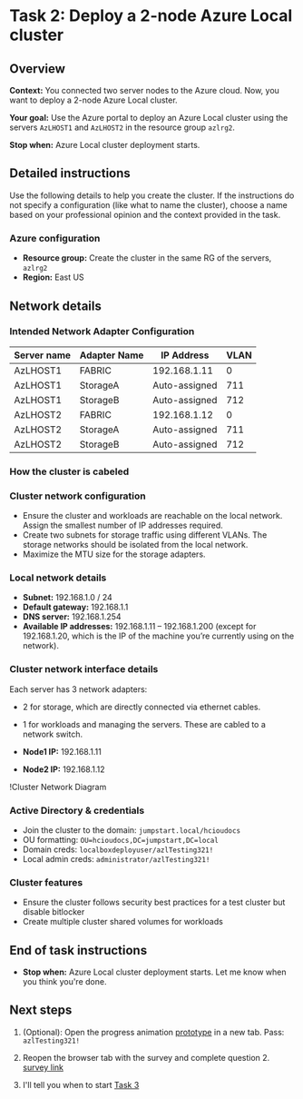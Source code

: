 
# Task 2: Deploy a 2-node Azure Local cluster

## Overview

**Context:** You connected two server nodes to the Azure cloud. Now, you want to deploy a 2-node Azure Local cluster.

**Your goal:** Use the Azure portal to deploy an Azure Local cluster using the servers `AzLHOST1` and `AzLHOST2` in the resource group `azlrg2`.

**Stop when:** Azure Local cluster deployment starts.

## Detailed instructions

Use the following details to help you create the cluster. If the instructions do not specify a configuration (like what to name the cluster), choose a name based on your professional opinion and the context provided in the task.

### Azure configuration

- **Resource group:** Create the cluster in the same RG of the servers, `azlrg2`
- **Region:** East US

## Network details 

### Intended Network Adapter Configuration 

| Server name | Adapter Name | IP Address      | VLAN |
|-------------|--------------|-----------------|------|
| AzLHOST1    | FABRIC       | 192.168.1.11    | 0    |
| AzLHOST1    | StorageA     | Auto-assigned   | 711  |
| AzLHOST1    | StorageB     | Auto-assigned   | 712  |
| AzLHOST2    | FABRIC       | 192.168.1.12    | 0    |
| AzLHOST2    | StorageA     | Auto-assigned   | 711  |
| AzLHOST2    | StorageB     | Auto-assigned   | 712  |


### How the cluster is cabeled 



### Cluster network configuration

- Ensure the cluster and workloads are reachable on the local network. Assign the smallest number of IP addresses required.
- Create two subnets for storage traffic using different VLANs. The storage networks should be isolated from the local network.
- Maximize the MTU size for the storage adapters.

### Local network details

- **Subnet:** 192.168.1.0 / 24
- **Default gateway:** 192.168.1.1
- **DNS server:** 192.168.1.254
- **Available IP addresses:** 192.168.1.11 – 192.168.1.200 (except for 192.168.1.20, which is the IP of the machine you’re currently using on the network).

### Cluster network interface details

Each server has 3 network adapters:
- 2 for storage, which are directly connected via ethernet cables.
- 1 for workloads and managing the servers. These are cabled to a network switch.

- **Node1 IP:** 192.168.1.11
- **Node2 IP:** 192.168.1.12

!Cluster Network Diagram

### Active Directory & credentials

- Join the cluster to the domain: `jumpstart.local/hcioudocs`
- OU formatting: `OU=hcioudocs,DC=jumpstart,DC=local`
- Domain creds: `localboxdeployuser/azlTesting321!`
- Local admin creds: `administrator/azlTesting321!`

### Cluster features

- Ensure the cluster follows security best practices for a test cluster but disable bitlocker
- Create multiple cluster shared volumes for workloads


## End of task instructions

- **Stop when:** Azure Local cluster deployment starts. Let me know when you think you're done. 

## Next steps 
1. (Optional): Open the progress animation [prototype](https://www.figma.com/proto/iBO6B6vgjwlEzgv7p10qFi/AzL-Benchmark-Prototypes?node-id=104-35&t=68CvmXlAwhUrDkvy-1) in a new tab. Pass: `azlTesting321!`

2. Reopen the browser tab with the survey and complete question 2. [survey link](https://forms.office.com/r/4bBC2WZ5qG)

3. I'll tell you when to start [Task 3](task3.md)
